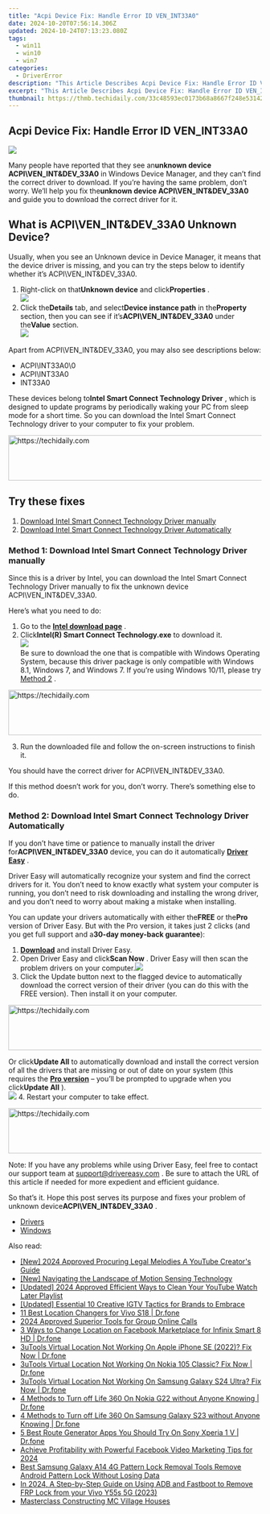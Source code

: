 ```yaml
---
title: "Acpi Device Fix: Handle Error ID VEN_INT33A0"
date: 2024-10-20T07:56:14.306Z
updated: 2024-10-24T07:13:23.080Z
tags:
  - win11
  - win10
  - win7
categories:
  - DriverError
description: "This Article Describes Acpi Device Fix: Handle Error ID VEN_INT33A0"
excerpt: "This Article Describes Acpi Device Fix: Handle Error ID VEN_INT33A0"
thumbnail: https://thmb.techidaily.com/33c48593ec0173b68a8667f248e53142d39bc8c3611fadd3a7f85564f8ade76e.jpg
---
```


## Acpi Device Fix: Handle Error ID VEN_INT33A0

![](https://images.drivereasy.com/wp-content/uploads/2018/11/img_5bdaa224051b7.jpg)

 Many people have reported that they see an**unknown device ACPI\\VEN\_INT&DEV\_33A0** in Windows Device Manager, and they can’t find the correct driver to download. If you’re having the same problem, don’t worry. We’ll help you fix the**unknown device ACPI\\VEN\_INT&DEV\_33A0** and guide you to download the correct driver for it.

## What is ACPI\\VEN\_INT&DEV\_33A0 Unknown Device?

 Usually, when you see an Unknown device in Device Manager, it means that the device driver is missing, and you can try the steps below to identify whether it’s ACPI\\VEN\_INT&DEV\_33A0.

1. Right-click on that**Unknown device** and click**Properties** .  
![](https://images.drivereasy.com/wp-content/uploads/2018/11/img_5bda9ec9efc44.png)
2. Click the**Details** tab, and select**Device instance path** in the**Property** section, then you can see if it’s**ACPI\\VEN\_INT&DEV\_33A0** under the**Value** section.  
![](https://images.drivereasy.com/wp-content/uploads/2018/11/img_5bdaa06edb9e2.jpg)

 Apart from ACPI\\VEN\_INT&DEV\_33A0, you may also see descriptions below:

* ACPI\\INT33A0\\0
* ACPI\\INT33A0
* INT33A0

 These devices belong to**Intel Smart Connect Technology Driver** , which is designed to update programs by periodically waking your PC from sleep mode for a short time. So you can download the Intel Smart Connect Technology driver to your computer to fix your problem.

<!-- affiliate ads begin -->
<a href="https://ursime.pxf.io/c/5597632/2136536/16384" target="_top" id="2136536">
  <img src="//a.impactradius-go.com/display-ad/16384-2136536" border="0" alt="https://techidaily.com" width="728" height="90"/>
</a>
<img height="0" width="0" src="https://ursime.pxf.io/i/5597632/2136536/16384" style="position:absolute;visibility:hidden;" border="0" />
<!-- affiliate ads end -->

## Try these fixes

1. [Download Intel Smart Connect Technology Driver manually](https://funwhole.sjv.io/9groge)
2. [Download Intel Smart Connect Technology Driver Automatically](https://collovinc.sjv.io/jrkzwp)

### Method 1: Download Intel Smart Connect Technology Driver manually

 Since this is a driver by Intel, you can download the Intel Smart Connect Technology Driver manually to fix the unknown device ACPI\\VEN\_INT&DEV\_33A0.

Here’s what you need to do:

1. Go to the **[Intel download page](https://downloadcenter.intel.com/download/23109)**  .
2. Click**Intel(R) Smart Connect Technology.exe** to download it.  
![](https://images.drivereasy.com/wp-content/uploads/2018/11/img_5bdaa0c5b8a80.jpg)  
 Be sure to download the one that is compatible with Windows Operating System, because this driver package is only compatible with Windows 8.1, Windows 7, and Windows 7\. If you’re using Windows 10/11, please try [Method 2](https://exvist.pxf.io/dkpnky) .

<!-- affiliate ads begin -->
<a href="https://appsumo.8odi.net/c/5597632/2075472/7443" target="_top" id="2075472">
  <img src="//a.impactradius-go.com/display-ad/7443-2075472" border="0" alt="https://techidaily.com" width="728" height="90"/>
</a>
<img height="0" width="0" src="https://appsumo.8odi.net/i/5597632/2075472/7443" style="position:absolute;visibility:hidden;" border="0" />
<!-- affiliate ads end -->

3. Run the downloaded file and follow the on-screen instructions to finish it.

You should have the correct driver for ACPI\\VEN\_INT&DEV\_33A0.

 If this method doesn’t work for you, don’t worry. There’s something else to do.

### Method 2: Download Intel Smart Connect Technology Driver Automatically

 If you don’t have time or patience to manually install the driver for**ACPI\\VEN\_INT&DEV\_33A0** device, you can do it automatically **[Driver Easy](https://tools.techidaily.com/drivereasy/download/)**  .

 Driver Easy will automatically recognize your system and find the correct drivers for it. You don’t need to know exactly what system your computer is running, you don’t need to risk downloading and installing the wrong driver, and you don’t need to worry about making a mistake when installing.

 You can update your drivers automatically with either the**FREE** or the**Pro** version of Driver Easy. But with the Pro version, it takes just 2 clicks (and you get full support and a**30-day money-back guarantee**):

1. [**Download**](https://tools.techidaily.com/drivereasy/download/) and install Driver Easy.
2. Open Driver Easy and click**Scan Now** . Driver Easy will then scan the problem drivers on your computer.![](https://images.drivereasy.com/wp-content/uploads/2018/11/img_5bdaa0ef4e48c.jpg)
3. Click the Update button next to the flagged device to automatically download the correct version of their driver (you can do this with the FREE version). Then install it on your computer.  

<!-- affiliate ads begin -->
<a href="https://appsumo.8odi.net/c/5597632/2100534/7443" target="_top" id="2100534">
  <img src="//a.impactradius-go.com/display-ad/7443-2100534" border="0" alt="https://techidaily.com" width="728" height="90"/>
</a>
<img height="0" width="0" src="https://appsumo.8odi.net/i/5597632/2100534/7443" style="position:absolute;visibility:hidden;" border="0" />
<!-- affiliate ads end -->

 Or click**Update All** to automatically download and install the correct version of all the drivers that are missing or out of date on your system (this requires the [**Pro version**](https://tools.techidaily.com/drivereasy/download/) – you’ll be prompted to upgrade when you click**Update All** ).  
![](https://images.drivereasy.com/wp-content/uploads/2018/11/img_5bdaa17d8fc1b.jpg)
4. Restart your computer to take effect.

<!-- affiliate ads begin -->
<a href="https://ephamedtechinc.pxf.io/c/5597632/2137203/26400" target="_top" id="2137203">
  <img src="//a.impactradius-go.com/display-ad/26400-2137203" border="0" alt="https://techidaily.com" width="728" height="90"/>
</a>
<img height="0" width="0" src="https://ephamedtechinc.pxf.io/i/5597632/2137203/26400" style="position:absolute;visibility:hidden;" border="0" />
<!-- affiliate ads end -->

 Note: If you have any problems while using Driver Easy, feel free to contact our support team at [support@drivereasy.com](https://bellelily.pxf.io/m5azgm) . Be sure to attach the URL of this article if needed for more expedient and efficient guidance.

 So that’s it. Hope this post serves its purpose and fixes your problem of unknown device**ACPI\\VEN\_INT&DEV\_33A0** .

* [Drivers](https://tools.techidaily.com/drivereasy/download/)
* [Windows](https://tools.techidaily.com/drivereasy/download/)

<ins class="adsbygoogle"
     style="display:block"
     data-ad-format="autorelaxed"
     data-ad-client="ca-pub-7571918770474297"
     data-ad-slot="1223367746"></ins>

<ins class="adsbygoogle"
     style="display:block"
     data-ad-client="ca-pub-7571918770474297"
     data-ad-slot="8358498916"
     data-ad-format="auto"
     data-full-width-responsive="true"></ins>

<span class="atpl-alsoreadstyle">Also read:</span>
<div><ul>
<li><a href="https://youtube-lab.techidaily.com/024-approved-procuring-legal-melodies-a-youtube-creators-guide/"><u>[New] 2024 Approved Procuring Legal Melodies A YouTube Creator's Guide</u></a></li>
<li><a href="https://article-tips.techidaily.com/new-navigating-the-landscape-of-motion-sensing-technology/"><u>[New] Navigating the Landscape of Motion Sensing Technology</u></a></li>
<li><a href="https://facebook-record-videos.techidaily.com/updated-2024-approved-efficient-ways-to-clean-your-youtube-watch-later-playlist/"><u>[Updated] 2024 Approved Efficient Ways to Clean Your YouTube Watch Later Playlist</u></a></li>
<li><a href="https://instagram-clips.techidaily.com/updated-essential-10-creative-igtv-tactics-for-brands-to-embrace/"><u>[Updated] Essential 10 Creative IGTV Tactics for Brands to Embrace</u></a></li>
<li><a href="https://location-fake.techidaily.com/11-best-location-changers-for-vivo-s18-drfone-by-drfone-virtual-android/"><u>11 Best Location Changers for Vivo S18 | Dr.fone</u></a></li>
<li><a href="https://screen-capture.techidaily.com/2024-approved-superior-tools-for-group-online-calls/"><u>2024 Approved Superior Tools for Group Online Calls</u></a></li>
<li><a href="https://location-fake.techidaily.com/3-ways-to-change-location-on-facebook-marketplace-for-infinix-smart-8-hd-drfone-by-drfone-virtual-android/"><u>3 Ways to Change Location on Facebook Marketplace for Infinix Smart 8 HD | Dr.fone</u></a></li>
<li><a href="https://location-fake.techidaily.com/3utools-virtual-location-not-working-on-apple-iphone-se-2022-fix-now-drfone-by-drfone-virtual-ios/"><u>3uTools Virtual Location Not Working On Apple iPhone SE (2022)? Fix Now | Dr.fone</u></a></li>
<li><a href="https://location-fake.techidaily.com/3utools-virtual-location-not-working-on-nokia-105-classic-fix-now-drfone-by-drfone-virtual-android/"><u>3uTools Virtual Location Not Working On Nokia 105 Classic? Fix Now | Dr.fone</u></a></li>
<li><a href="https://location-fake.techidaily.com/3utools-virtual-location-not-working-on-samsung-galaxy-s24-ultra-fix-now-drfone-by-drfone-virtual-android/"><u>3uTools Virtual Location Not Working On Samsung Galaxy S24 Ultra? Fix Now | Dr.fone</u></a></li>
<li><a href="https://location-fake.techidaily.com/4-methods-to-turn-off-life-360-on-nokia-g22-without-anyone-knowing-drfone-by-drfone-virtual-android/"><u>4 Methods to Turn off Life 360 On Nokia G22 without Anyone Knowing | Dr.fone</u></a></li>
<li><a href="https://location-fake.techidaily.com/4-methods-to-turn-off-life-360-on-samsung-galaxy-s23-without-anyone-knowing-drfone-by-drfone-virtual-android/"><u>4 Methods to Turn off Life 360 On Samsung Galaxy S23 without Anyone Knowing | Dr.fone</u></a></li>
<li><a href="https://location-fake.techidaily.com/5-best-route-generator-apps-you-should-try-on-sony-xperia-1-v-drfone-by-drfone-virtual-android/"><u>5 Best Route Generator Apps You Should Try On Sony Xperia 1 V | Dr.fone</u></a></li>
<li><a href="https://facebook-clips.techidaily.com/achieve-profitability-with-powerful-facebook-video-marketing-tips-for-2024/"><u>Achieve Profitability with Powerful Facebook Video Marketing Tips for 2024</u></a></li>
<li><a href="https://android-unlock.techidaily.com/best-samsung-galaxy-a14-4g-pattern-lock-removal-tools-remove-android-pattern-lock-without-losing-data-by-drfone-android/"><u>Best Samsung Galaxy A14 4G Pattern Lock Removal Tools Remove Android Pattern Lock Without Losing Data</u></a></li>
<li><a href="https://bypass-frp.techidaily.com/in-2024-a-step-by-step-guide-on-using-adb-and-fastboot-to-remove-frp-lock-from-your-vivo-y55s-5g-2023-by-drfone-android/"><u>In 2024, A Step-by-Step Guide on Using ADB and Fastboot to Remove FRP Lock from your Vivo Y55s 5G (2023)</u></a></li>
<li><a href="https://video-capture.techidaily.com/masterclass-constructing-mc-village-houses/"><u>Masterclass Constructing MC Village Houses</u></a></li>
</ul></div>

